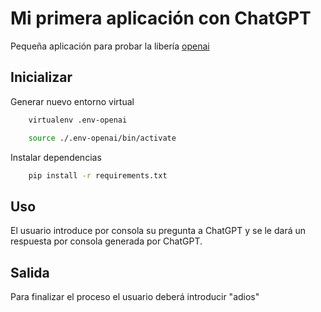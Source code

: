 # Mi primera aplicación con ChatGPT

Pequeña aplicación para probar la libería [openai](https://platform.openai.com/docs/api-reference/introduction)

## Inicializar

Generar nuevo entorno virtual

```bash
    virtualenv .env-openai
```

```bash
    source ./.env-openai/bin/activate
```

Instalar dependencias

```bash
    pip install -r requirements.txt
```

## Uso

El usuario introduce por consola su pregunta a ChatGPT y se le dará un respuesta por consola generada por ChatGPT.

## Salida

Para finalizar el proceso el usuario deberá introducir "adios"
